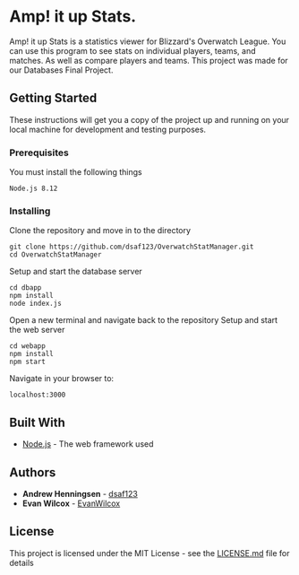 # Amp! it up Stats.

Amp! it up Stats is a statistics viewer for Blizzard's Overwatch League. 
You can use this program to see stats on individual players, teams, and matches. 
As well as compare players and teams.
This project was made for our Databases Final Project.

## Getting Started

These instructions will get you a copy of the project up and running on your local machine for development and testing purposes.

### Prerequisites

You must install the following things 

```
Node.js 8.12
```

### Installing

Clone the repository and move in to the directory

```
git clone https://github.com/dsaf123/OverwatchStatManager.git
cd OverwatchStatManager
```

Setup and start the database server

```
cd dbapp
npm install
node index.js
```

Open a new terminal and navigate back to the repository
Setup and start the web server

```
cd webapp
npm install
npm start
```

Navigate in your browser to:

```
localhost:3000
```

## Built With

* [Node.js](https://nodejs.org/en/) - The web framework used

## Authors

* **Andrew Henningsen** - [dsaf123](https://github.com/dsaf123)
* **Evan Wilcox** - [EvanWilcox](https://github.com/EvanWilcox)

## License

This project is licensed under the MIT License - see the [LICENSE.md](LICENSE.md) file for details
